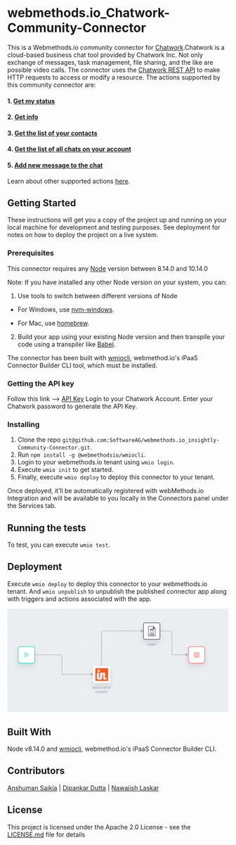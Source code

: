 # webmethods.io_Chatwork-Community-Connector

This is a Webmethods.io community connector for [Chatwork](https://ja.wikipedia.org/wiki/ChatWork).Chatwork is a cloud-based business chat tool provided by Chatwork Inc. Not only exchange of messages, task management, file sharing, and the like are possible video calls. The connector uses the [Chatwork REST API](https://download.chatwork.com/ChatWork_API_Documentation.pdf) to make HTTP requests to access or modify a resource. The actions supported by this community connector are:

#### 1. [Get my status](https://download.chatwork.com/ChatWork_API_Documentation.pdf)
#### 2. [Get info](https://download.chatwork.com/ChatWork_API_Documentation.pdf)
#### 3. [Get the list of your contacts](https://download.chatwork.com/ChatWork_API_Documentation.pdf)
#### 4. [Get the list of all chats on your account ](https://download.chatwork.com/ChatWork_API_Documentation.pdf)
#### 5. [Add new message to the chat](https://download.chatwork.com/ChatWork_API_Documentation.pdf)


Learn about other supported actions [here](https://download.chatwork.com/ChatWork_API_Documentation.pdf).

## Getting Started
These instructions will get you a copy of the project up and running on your local machine for development and testing purposes. See deployment for notes on how to deploy the project on a live system.

### Prerequisites
This connector requires any [Node](https://nodejs.org/dist/) version between 8.14.0 and 10.14.0

Note: If you have installed any other Node version on your system, you can:
1. Use tools to switch between different versions of Node

  - For Windows, use [nvm-windows](https://github.com/coreybutler/nvm-windows#installation--upgrades).
  
  - For Mac, use [homebrew](https://brew.sh/).
2. Build your app using your existing Node version and then transpile your code using a transpiler like [Babel](https://babeljs.io/).

The connector has been built with [wmiocli](https://docs.webmethods.io/integration/developer_guide/connector_builder/#gsc.tab=0), webmethod.io's iPaaS Connector Builder CLI tool, which must be installed. 

### Getting the API key 
Follow this link -->
[API Key](https://www.chatwork.com/service/packages/chatwork/subpackages/api/token.php)
Login to your Chatwork Account.
Enter your Chatwork password to generate the API Key.

### Installing
1. Clone the repo `git@github.com:SoftwareAG/webmethods.io_insightly-Community-Connector.git`.
2. Run `npm install -g @webmethodsio/wmiocli`.
3. Login to your webmethods.io tenant using `wmio login`.
4. Execute `wmio init` to get started.
5. Finally, execute `wmio deploy` to deploy this connector to your tenant.

Once deployed, it’ll be automatically registered with webMethods.io Integration and will be available to you locally in the Connectors panel under the Services tab.

## Running the tests
To test, you can execute `wmio test`.

## Deployment
Execute `wmio deploy` to deploy this connector to your webmethods.io tenant. And `wmio unpublish` to unpublish the published connector app along with triggers and actions associated with the app.

![Chatwork Connector](https://github.com/SoftwareAG/webmethods.io_insightly-Community-Connector/blob/master/insightly.png)

## Built With
Node v8.14.0 and [wmiocli](https://docs.webmethods.io/integration/developer_guide/connector_builder/#gsc.tab=0), webmethod.io's iPaaS Connector Builder CLI.

## Contributors
[Anshuman Saikia](https://github.com/anshu96788) |
[Dipankar Dutta](https://github.com/DipankarDDUT) |
[Nawajish Laskar](https://github.com/Nawajish)

## License
This project is licensed under the Apache 2.0 License - see the [LICENSE.md](https://github.com/SoftwareAG/webmethods-microservicesruntime-samples/blob/master/LICENSE) file for details
